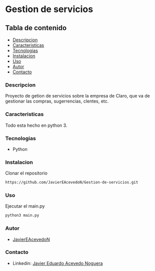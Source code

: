 # Gestion de servicios
## Tabla de contenido
- [Descripcion](#Descripcion)
- [Caracteristicas](#Caracteristicas)
- [Tecnologias](#Tecnologias)
- [Instalacion](#Instalacion)
- [Uso](#Uso)
- [Autor](#Autor)
- [Contacto](#Contacto)

### Descripcion
Proyecto de getion de servicios sobre la empresa de Claro, que va de gestionar las compras, sugerrencias, clentes, etc.

### Caracteristicas
Todo esta hecho en python 3.

### Tecnologias
- Python

### Instalacion
Clonar el repositorio
```sh
https://github.com/JavierEAcevedoN/Gestion-de-servicios.git
```

### Uso
Ejecutar el main.py
```sh
python3 main.py
```

### Autor
- [JavierEAcevedoN](https://github.com/JavierEAcevedoN)

### Contacto
- Linkedin: [Javier Eduardo Acevedo Noguera](https://www.linkedin.com/in/javier-eduardo-acevedo-noguera)
